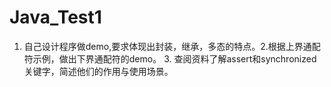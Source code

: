 # Java_Test1
1. 自己设计程序做demo,要求体现出封装，继承，多态的特点。2.根据上界通配符示例，做出下界通配符的demo。 3. 查阅资料了解assert和synchronized关键字，简述他们的作用与使用场景。
